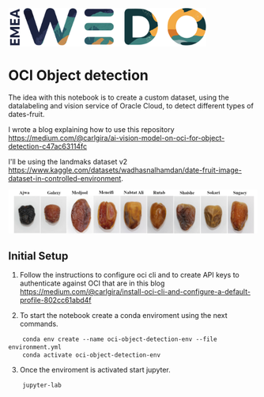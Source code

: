 <img src="img/emea-wedo.png" alt="WEDO" width="400"/>

# OCI Object detection

The idea with this notebook is to create a custom dataset, using the datalabeling and vision service of Oracle Cloud, to detect different types of dates-fruit.

I wrote a blog explaining how to use this repository https://medium.com/@carlgira/ai-vision-model-on-oci-for-object-detection-c47ac63114fc


I'll be using the landmaks dataset v2 https://www.kaggle.com/datasets/wadhasnalhamdan/date-fruit-image-dataset-in-controlled-environment.

<img src="img/dataset-cover.png"/>

## Initial Setup

1. Follow the instructions to configure oci cli and to create API keys to authenticate against OCI that are in this blog https://medium.com/@carlgira/install-oci-cli-and-configure-a-default-profile-802cc61abd4f

2. To start the notebook create a conda enviroment using the next commands.

```
    conda env create --name oci-object-detection-env --file environment.yml
    conda activate oci-object-detection-env
```

3. Once the enviroment is activated start jupyter.

```
    jupyter-lab
```

